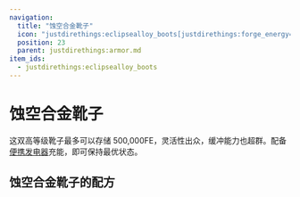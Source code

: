 ```yaml
---
navigation:
  title: "蚀空合金靴子"
  icon: "justdirethings:eclipsealloy_boots[justdirethings:forge_energy=500000]"
  position: 23
  parent: justdirethings:armor.md
item_ids:
  - justdirethings:eclipsealloy_boots
---
```


# 蚀空合金靴子

这双高等级靴子最多可以存储 500,000FE，灵活性出众，缓冲能力也超群。配备[便携发电器](./item_pocket_generator.md)充能，即可保持最优状态。

## 蚀空合金靴子的配方



<Recipe id="justdirethings:eclipsealloy_boots" />

